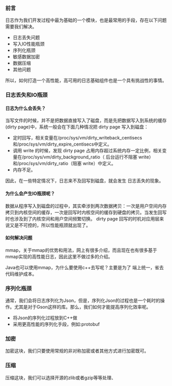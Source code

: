### 前言

日志作为我们开发过程中最为基础的一个模块，也是最常用的手段，存在以下问题需要我们解决。

* 日志丢失问题
* 写入IO性能瓶颈
* 序列化瓶颈
* 敏感数据加密
* 数据压缩
* 其他问题

所以，如何打造一个高性能，高可用的日志基础组件也是一个具有挑战性的事情。

### 日志丢失和IO瓶颈

#### 日志为什么会丢失？

当写文件的时候，并不是把数据直接写入了磁盘，而是先把数据写入到系统的缓存(dirty page)中，系统一般会在下面几种情况把 dirty page 写入到磁盘：

* 定时回写，相关变量在/proc/sys/vm/dirty_writeback_centisecs和/proc/sys/vm/dirty_expire_centisecs中定义。
* 调用 write 的时候，发现 dirty page 占用内存超过系统内存一定比例，相关变量在/proc/sys/vm/dirty_background_ratio（ 后台运行不阻塞 write）和/proc/sys/vm/dirty_ratio（阻塞 write）中定义。
* 内存不足。

因此，在一些特定情况下，日志来不及回写到磁盘，就会发生 日志丢失的现象。

#### 为什么会产生IO瓶颈呢？

数据从程序写入到磁盘的过程中，其实牵涉到两次数据拷贝：一次是用户空间内存拷贝到内核空间的缓存，一次是回写时内核空间的缓存到硬盘的拷贝。当发生回写时也涉及到了内核空间和用户空间频繁切换。 
dirty page 回写的时机对应用层来说又是不可控的，所以性能瓶颈就出现了。


#### 如何解决问题

mmap，关于mmap的优势和用法，网上有很多介绍，而且现在也有很多基于mmap实现的高性能日志，因此这里不做过多的介绍。

Java也可以使用mmap，为什么要使用c++去写呢？主要是为了 端上统一，省去代码维护成本。

### 序列化瓶颈

通常，我们会将日志序列化为Json，但是，序列化Json的过程也是一个耗时的操作。尤其是对于Gson这样的库。那么，我们如何才能提高序列化效率呢。

* 将Json的序列化过程放到C++做
* 采用更高性能的序列化手段，例如:protobuf


### 加密

加密这块，我们只要使用常规的非对称加密或者其他方式进行加密既可。

### 压缩 

压缩这块，我们可以选择开源的zlib或者gzip等等处理、

